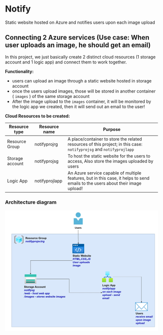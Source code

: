 # Notify
Static website hosted on Azure and notifies users upon each image upload

## Connecting 2 Azure services (Use case: When user uploads an image, he should get an email)

In this project, we just basically create 2 distinct cloud resources (1 storage account and 1 logic app) and connect them to work together.

**Functionality:**

- users can upload an image through a static website hosted in storage account
- once the users upload images, those will be stored in another container ( `images` ) of the same storage account
- After the image upload to the `images`  container, it will be monitored by the logic app we created, then it will send out an email to the user!

**Cloud Resources to be created:**

| Resource type | Resource name | Purpose |
| --- | --- | --- |
| Resource Group | notifyprojrg | A place/container to store the related resources of this project; in this case: `notifyprojsg`  and `notifyprojlapp` |
| Storage account | notifyprojsg | To host the static website for the users to access, Also store the images uploaded by users |
| Logic App | notifyprojlapp | An Azure service capable of multiple features, but in this case, it helps to send emails to the users about their image upload! |

### Architecture diagram
![Architecture diagram](./Architecture/img.jpg)
